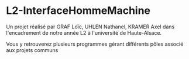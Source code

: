 # L2-InterfaceHommeMachine
Un projet réalisé par GRAF Loïc, UHLEN Nathanel, KRAMER Axel dans l'encadrement de notre année L2 à l'université de Haute-Alsace.

Vous y retrouverez plusieurs programmes gérant différents pôles associé aux projets communs
